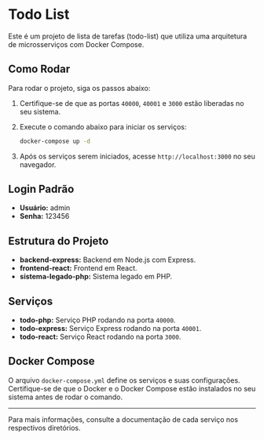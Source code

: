 # Todo List

Este é um projeto de lista de tarefas (todo-list) que utiliza uma arquitetura de microsserviços com Docker Compose.

## Como Rodar

Para rodar o projeto, siga os passos abaixo:

1. Certifique-se de que as portas `40000`, `40001` e `3000` estão liberadas no seu sistema.
2. Execute o comando abaixo para iniciar os serviços:

    ```sh
    docker-compose up -d
    ```

3. Após os serviços serem iniciados, acesse `http://localhost:3000` no seu navegador.

## Login Padrão

- **Usuário:** admin
- **Senha:** 123456

## Estrutura do Projeto

- **backend-express:** Backend em Node.js com Express.
- **frontend-react:** Frontend em React.
- **sistema-legado-php:** Sistema legado em PHP.

## Serviços

- **todo-php:** Serviço PHP rodando na porta `40000`.
- **todo-express:** Serviço Express rodando na porta `40001`.
- **todo-react:** Serviço React rodando na porta `3000`.

## Docker Compose

O arquivo `docker-compose.yml` define os serviços e suas configurações. Certifique-se de que o Docker e o Docker Compose estão instalados no seu sistema antes de rodar o comando.

---

Para mais informações, consulte a documentação de cada serviço nos respectivos diretórios.